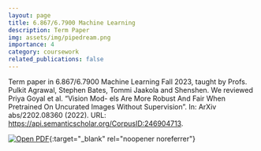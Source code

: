 ```yaml
---
layout: page
title: 6.867/6.7900 Machine Learning
description: Term Paper
img: assets/img/pipedream.png
importance: 4
category: coursework
related_publications: false
---
```


Term paper in 6.867/6.7900 Machine Learning Fall 2023, taught by Profs. Pulkit Agrawal, Stephen Bates, Tommi Jaakola and Shenshen. We reviewed Priya Goyal et al. “Vision Mod-
els Are More Robust And Fair When Pretrained On Uncurated Images Without Supervision”. In: ArXiv abs/2202.08360 (2022). URL: https://api.semanticscholar.org/CorpusID:246904713.

[![Open PDF](https://img.icons8.com/color/48/000000/pdf-2.png)](https://saqzhao.github.io/assets/pdf/6_7900_Term_Paper.pdf){:target="_blank" rel="noopener noreferrer"}
